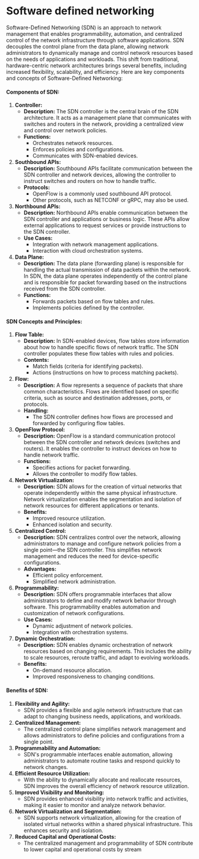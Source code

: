 # Software defined networking

Software-Defined Networking (SDN) is an approach to network management that enables programmability, automation, and centralized control of the network infrastructure through software applications. SDN decouples the control plane from the data plane, allowing network administrators to dynamically manage and control network resources based on the needs of applications and workloads. This shift from traditional, hardware-centric network architectures brings several benefits, including increased flexibility, scalability, and efficiency. Here are key components and concepts of Software-Defined Networking:

#### Components of SDN:

1. **Controller:**
   * **Description:** The SDN controller is the central brain of the SDN architecture. It acts as a management plane that communicates with switches and routers in the network, providing a centralized view and control over network policies.
   * **Functions:**
     * Orchestrates network resources.
     * Enforces policies and configurations.
     * Communicates with SDN-enabled devices.
2. **Southbound APIs:**
   * **Description:** Southbound APIs facilitate communication between the SDN controller and network devices, allowing the controller to instruct switches and routers on how to handle traffic.
   * **Protocols:**
     * OpenFlow is a commonly used southbound API protocol.
     * Other protocols, such as NETCONF or gRPC, may also be used.
3. **Northbound APIs:**
   * **Description:** Northbound APIs enable communication between the SDN controller and applications or business logic. These APIs allow external applications to request services or provide instructions to the SDN controller.
   * **Use Cases:**
     * Integration with network management applications.
     * Interaction with cloud orchestration systems.
4. **Data Plane:**
   * **Description:** The data plane (forwarding plane) is responsible for handling the actual transmission of data packets within the network. In SDN, the data plane operates independently of the control plane and is responsible for packet forwarding based on the instructions received from the SDN controller.
   * **Functions:**
     * Forwards packets based on flow tables and rules.
     * Implements policies defined by the controller.

#### SDN Concepts and Principles:

1. **Flow Table:**
   * **Description:** In SDN-enabled devices, flow tables store information about how to handle specific flows of network traffic. The SDN controller populates these flow tables with rules and policies.
   * **Contents:**
     * Match fields (criteria for identifying packets).
     * Actions (instructions on how to process matching packets).
2. **Flow:**
   * **Description:** A flow represents a sequence of packets that share common characteristics. Flows are identified based on specific criteria, such as source and destination addresses, ports, or protocols.
   * **Handling:**
     * The SDN controller defines how flows are processed and forwarded by configuring flow tables.
3. **OpenFlow Protocol:**
   * **Description:** OpenFlow is a standard communication protocol between the SDN controller and network devices (switches and routers). It enables the controller to instruct devices on how to handle network traffic.
   * **Functions:**
     * Specifies actions for packet forwarding.
     * Allows the controller to modify flow tables.
4. **Network Virtualization:**
   * **Description:** SDN allows for the creation of virtual networks that operate independently within the same physical infrastructure. Network virtualization enables the segmentation and isolation of network resources for different applications or tenants.
   * **Benefits:**
     * Improved resource utilization.
     * Enhanced isolation and security.
5. **Centralized Control:**
   * **Description:** SDN centralizes control over the network, allowing administrators to manage and configure network policies from a single point—the SDN controller. This simplifies network management and reduces the need for device-specific configurations.
   * **Advantages:**
     * Efficient policy enforcement.
     * Simplified network administration.
6. **Programmability:**
   * **Description:** SDN offers programmable interfaces that allow administrators to define and modify network behavior through software. This programmability enables automation and customization of network configurations.
   * **Use Cases:**
     * Dynamic adjustment of network policies.
     * Integration with orchestration systems.
7. **Dynamic Orchestration:**
   * **Description:** SDN enables dynamic orchestration of network resources based on changing requirements. This includes the ability to scale resources, reroute traffic, and adapt to evolving workloads.
   * **Benefits:**
     * On-demand resource allocation.
     * Improved responsiveness to changing conditions.

#### Benefits of SDN:

1. **Flexibility and Agility:**
   * SDN provides a flexible and agile network infrastructure that can adapt to changing business needs, applications, and workloads.
2. **Centralized Management:**
   * The centralized control plane simplifies network management and allows administrators to define policies and configurations from a single point.
3. **Programmability and Automation:**
   * SDN's programmable interfaces enable automation, allowing administrators to automate routine tasks and respond quickly to network changes.
4. **Efficient Resource Utilization:**
   * With the ability to dynamically allocate and reallocate resources, SDN improves the overall efficiency of network resource utilization.
5. **Improved Visibility and Monitoring:**
   * SDN provides enhanced visibility into network traffic and activities, making it easier to monitor and analyze network behavior.
6. **Network Virtualization and Segmentation:**
   * SDN supports network virtualization, allowing for the creation of isolated virtual networks within a shared physical infrastructure. This enhances security and isolation.
7. **Reduced Capital and Operational Costs:**
   * The centralized management and programmability of SDN contribute to lower capital and operational costs by stream
